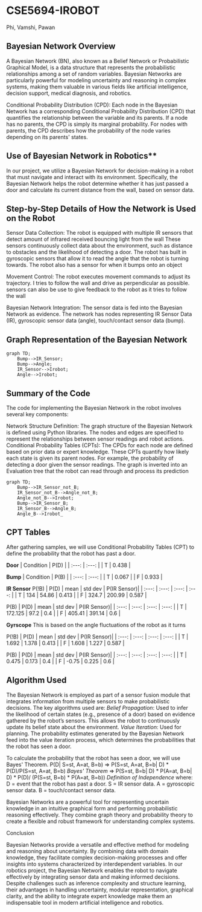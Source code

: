 # CSE5694-IROBOT
Phi, Vamshi, Pawan

## Bayesian Network Overview

A Bayesian Network (BN), also known as a Belief Network or Probabilistic Graphical Model, is a data structure that represents the probabilistic relationships among a set of random variables. Bayesian Networks are particularly powerful for modeling uncertainty and reasoning in complex systems, making them valuable in various fields like artificial intelligence, decision support, medical diagnosis, and robotics.


Conditional Probability Distribution (CPD):
Each node in the Bayesian Network has a corresponding Conditional Probability Distribution (CPD) that quantifies the relationship between the variable and its parents. If a node has no parents, the CPD is simply its marginal probability. For nodes with parents, the CPD describes how the probability of the node varies depending on its parents' states.

## Use of Bayesian Network in Robotics**

In our project, we utilize a Bayesian Network for decision-making in a robot that must navigate and interact with its environment. Specifically, the Bayesian Network helps the robot determine whether it has just passed a door and calculate its current distance from the wall, based on sensor data.

## Step-by-Step Details of How the Network is Used on the Robot

Sensor Data Collection:
	The robot is equipped with multiple IR sensors that detect amount of infrared received bouncing light from the wall These sensors continuously collect data about the environment, such as distance to obstacles and the likelihood of detecting a door.
	The robot has built in gyroscopic sensors that allow it to read the angle that the robot is turning towards.
	The robot also has a sensor for when it bumps onto an object

Movement Control:
	The robot executes movement commands to adjust its trajectory. I tries to follow the wall and drive as perpendicular as possible. sensors can also be use to give feedback to the robot as it tries to follow the wall

Bayesian Network Integration:
	The sensor data is fed into the Bayesian Network as evidence. The network has nodes representing IR Sensor Data (IR), gyroscopic sensor data (angle), touch/contact sensor data (bump).

## Graph Representation of the Bayesian Network

```mermaid
graph TD;
    Bump-->IR_Sensor;
    Bump-->Angle;
    IR_Sensor-->Irobot;
    Angle-->Irobot;
```

## Summary of the Code

The code for implementing the Bayesian Network in the robot involves several key components:

Network Structure Definition: The graph structure of the Bayesian Network is defined using Python libraries. The nodes and edges are specified to represent the relationships between sensor readings and robot actions. Conditional Probability Tables (CPTs): The CPDs for each node are defined based on prior data or expert knowledge. These CPTs quantify how likely each state is given its parent nodes. For example, the probability of detecting a door given the sensor readings. The graph is inverted into an Evaluation tree that the robot can read through and process its prediction

```mermaid
graph TD;
    Bump-->IR_Sensor_not_B;
    IR_Sensor_not_B-->Angle_not_B;
    Angle_not_B-->Irobot;
    Bump-->IR_Sensor_B;
    IR_Sensor_B-->Angle_B;
    Angle_B-->Irobot_
```

## CPT Tables
After gathering samples, we will use Conditional Probability Tables (CPT) to define the probability that the robot has past a door.

**Door** 
| Condition | P(D) |
| :---: | :---: |
| T | 0.438 |

**Bump** 
| Condition | P(B) |
| :---: | :---: |
| T | 0.067 | 
| F | 0.933 |

**IR Sensor** 
P(!B)
| P(D) | mean | std dev | P(IR Sensor)|
| :---: | :---: | :---: | :---: |
| T | 134 | 54.86 | 0.413 |
| F | 324.7 | 200.99 | 0.587 |

P(B)
| P(D) | mean | std dev | P(IR Sensor)|
| :---: | :---: | :---: | :---: |
| T | 172.125 | 97.2 | 0.4 |
| F | 405.41 | 391.14 | 0.6 |


**Gyrscope** 
This is based on the angle fluctuations of the robot as it turns

P(!B)
| P(D) | mean | std dev | P(IR Sensor)|
| :---: | :---: | :---: | :---: |
| T | 1.692 | 1.378 | 0.413 |
| F | 1.608 | 1.227 | 0.587 |

P(B)
| P(D) | mean | std dev | P(IR Sensor)|
| :---: | :---: | :---: | :---: |
| T | 0.475 | 0.173 | 0.4 |
| F | -0.75 | 0.225 | 0.6 |

## Algorithm Used 

The Bayesian Network is employed as part of a sensor fusion module that integrates information from multiple sensors to make probabilistic decisions. The key algorithms used are:
    _Belief Propagation_: Used to infer the likelihood of certain states (e.g., presence of a door) based on evidence gathered by the robot’s sensors. This allows the robot to continuously update its belief state about the environment.
    _Value Iteration_: Used for planning. The probability estimates generated by the Bayesian Network feed into the value iteration process, which determines the probabilities that the robot has seen a door.

To calculate the probability that the robot has seen a door, we will use Bayes' Theorem.
P(D| S=st, A=at, B=b)
=> P(S=st, A=at, B=b| D) * P(D)/P(S=st, A=at, B=b)                          *Bayes' Theorem*
=> P(S=st, B=b| D) * P(A=at, B=b| D) * P(D)/ (P(S=st, B=b) * P(A=at, B=b))  *Definition of Independence*
where:
D = event that the robot has past a door.
S = IR sensor data.
A = gyroscopic sensor data.
B = touch/contact sensor data.

Bayesian Networks are a powerful tool for representing uncertain knowledge in an intuitive graphical form and performing probabilistic reasoning effectively. They combine graph theory and probability theory to create a flexible and robust framework for understanding complex systems.

Conclusion

Bayesian Networks provide a versatile and effective method for modeling and reasoning about uncertainty. By combining data with domain knowledge, they facilitate complex decision-making processes and offer insights into systems characterized by interdependent variables. In our robotics project, the Bayesian Network enables the robot to navigate effectively by integrating sensor data and making informed decisions. Despite challenges such as inference complexity and structure learning, their advantages in handling uncertainty, modular representation, graphical clarity, and the ability to integrate expert knowledge make them an indispensable tool in modern artificial intelligence and robotics.